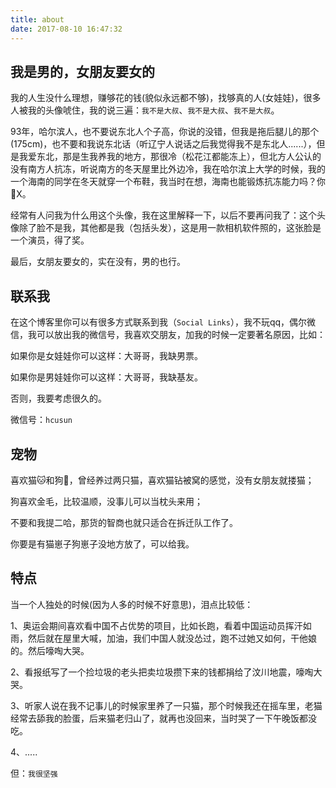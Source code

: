```yaml
---
title: about
date: 2017-08-10 16:47:32
---
```


## 我是男的，女朋友要女的

我的人生没什么理想，赚够花的钱(貌似永远都不够)，找够真的人(女娃娃)，很多人被我的头像唬住，我的说三遍：`我不是大叔`、`我不是大叔`、`我不是大叔`。

93年，哈尔滨人，也不要说东北人个子高，你说的没错，但我是拖后腿儿的那个(175cm)，也不要和我说东北话（听辽宁人说话之后我觉得我不是东北人......），但是我爱东北，那是生我养我的地方，那很冷（松花江都能冻上），但北方人公认的没有南方人抗冻，听说南方的冬天屋里比外边冷，我在哈尔滨上大学的时候，我的一个海南的同学在冬天就穿一个布鞋，我当时在想，海南也能锻炼抗冻能力吗？你🐂X。

经常有人问我为什么用这个头像，我在这里解释一下，以后不要再问我了：这个头像除了脸不是我，其他都是我（包括头发），这是用一款相机软件照的，这张脸是一个演员，得了奖。

最后，女朋友要女的，实在没有，男的也行。

## 联系我

在这个博客里你可以有很多方式联系到我（`Social Links`），我不玩qq，偶尔微信，我可以放出我的微信号，我喜欢交朋友，加我的时候一定要著名原因，比如：

如果你是女娃娃你可以这样：大哥哥，我缺男票。

如果你是男娃娃你可以这样：大哥哥，我缺基友。

否则，我要考虑很久的。

微信号：`hcusun`

## 宠物

喜欢猫🐱和狗🐶，曾经养过两只猫，喜欢猫钻被窝的感觉，没有女朋友就搂猫；

狗喜欢金毛，比较温顺，没事儿可以当枕头来用；

不要和我提二哈，那货的智商也就只适合在拆迁队工作了。

你要是有猫崽子狗崽子没地方放了，可以给我。

## 特点

当一个人独处的时候(因为人多的时候不好意思)，泪点比较低：

1、奥运会期间喜欢看中国不占优势的项目，比如长跑，看着中国运动员挥汗如雨，然后就在屋里大喊，加油，我们中国人就没怂过，跑不过她又如何，干他娘的。然后嚎啕大哭。

2、看报纸写了一个捡垃圾的老头把卖垃圾攒下来的钱都捐给了汶川地震，嚎啕大哭。

3、听家人说在我不记事儿的时候家里养了一只猫，那个时候我还在摇车里，老猫经常去舔我的脸蛋，后来猫老归山了，就再也没回来，当时哭了一下午晚饭都没吃。

4、.....

但：`我很坚强`


<div id="disqus_thread" style="margin-left: 0; margin-right: 0;"></div>
<script>

/**
*  RECOMMENDED CONFIGURATION VARIABLES: EDIT AND UNCOMMENT THE SECTION BELOW TO INSERT DYNAMIC VALUES FROM YOUR PLATFORM OR CMS.
*  LEARN WHY DEFINING THESE VARIABLES IS IMPORTANT: https://disqus.com/admin/universalcode/#configuration-variables*/
/*
var disqus_config = function () {
this.page.url = PAGE_URL;  // Replace PAGE_URL with your page's canonical URL variable
this.page.identifier = PAGE_IDENTIFIER; // Replace PAGE_IDENTIFIER with your page's unique identifier variable
};
*/
(function() { // DON'T EDIT BELOW THIS LINE
var d = document, s = d.createElement('script');
s.src = 'https://hcysunyang.disqus.com/embed.js';
s.setAttribute('data-timestamp', +new Date());
(d.head || d.body).appendChild(s);
})();
</script>